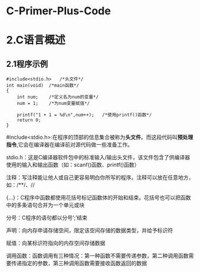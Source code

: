 # C-Primer-Plus-Code
# 2.C语言概述
## 2.1程序示例

```
#include<stdio.h>   /*头文件*/
int main(void)  /*main函数*/
{
    int num;    /*定义名为num的变量*/
    num = 1;    /*为num变量赋值*/
    
    printf("1 + 1 = %d\n",num++);   /*使用printf()函数*/
    return 0;
}
```
#include<stdio.h>:在程序的顶部的信息集合被称为**头文件**。而这段代码叫**预处理指令**,它会在编译器在编译前对源代码做一些准备工作。 

stdio.h：这是C编译器软件包中的标准输入/输出头文件，该文件包含了供编译器使用的输入和输出函数（如：scanf()函数、printf()函数）    

注释：写注释能让他人或自己更容易明白你所写的程序。注释可以放在任意地方，如：/**/、//

{...}：C程序中函数都使用花括号标记函数体的开始和结束。花括号也可以把函数中的多条语句合并为一个单元或块

分号：C程序的语句都以分号‘;’结束

声明：向内存申请存储空间，限定该空间存储的数据类型，并给予标识符

赋值：向某标识符指向的内存空间存储数据

调用函数：函数调用有三种情况：第一种函数不需要传递参数，第二种调用函数需要传递指定的参数，第三种调用函数需要接收函数返回的数据
